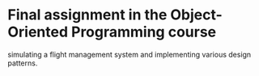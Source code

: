 # Final assignment in the Object-Oriented Programming course
simulating a flight management system and implementing various design patterns.

